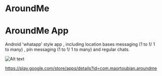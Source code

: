 # AroundMe 
# AroundMe App
Android 'whatapp' style app ,
including location bases messaging  (1 to 1/ 1 to many) , pin messaging  (1 to 1/ 1 to many) 
and regular chats.
 
![Alt text](https://lh3.googleusercontent.com/SU48ZCQbxsEVnArBglXsZzJB5PywU2ZckGsQDoZr3ucZGzxLYH2MobwZPr4yM5mHw94=w300-rw
 "Optional title")
 
 
 
https://play.google.com/store/apps/details?id=com.maortoubian.aroundme
 
 
